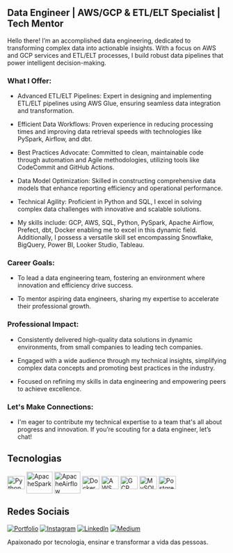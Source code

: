 ## Data Engineer | AWS/GCP & ETL/ELT Specialist | Tech Mentor

Hello there! I’m an accomplished data engineering, dedicated to transforming complex data into actionable insights. With a focus on AWS and GCP services and ETL/ELT processes, I build robust data pipelines that power intelligent decision-making.

### What I Offer:

- Advanced ETL/ELT Pipelines: Expert in designing and implementing ETL/ELT pipelines using AWS Glue, ensuring seamless data integration and transformation.

- Efficient Data Workflows: Proven experience in reducing processing times and improving data retrieval speeds with technologies like PySpark, Airflow, and dbt.

- Best Practices Advocate: Committed to clean, maintainable code through automation and Agile methodologies, utilizing tools like CodeCommit and GitHub Actions.

- Data Model Optimization: Skilled in constructing comprehensive data models that enhance reporting efficiency and operational performance.

- Technical Agility: Proficient in Python and SQL, I excel in solving complex data challenges with innovative and scalable solutions.

- My skills include: GCP, AWS, SQL, Python, PySpark, Apache Airflow, Prefect, dbt, Docker enabling me to excel in this dynamic field. Additionally, I possess a versatile skill set encompassing Snowflake, BigQuery, Power BI, Looker Studio, Tableau.

### Career Goals:

- To lead a data engineering team, fostering an environment where innovation and efficiency drive success.

- To mentor aspiring data engineers, sharing my expertise to accelerate their professional growth.

### Professional Impact:

- Consistently delivered high-quality data solutions in dynamic environments, from small companies to leading tech companies.

- Engaged with a wide audience through my technical insights, simplifying complex data concepts and promoting best practices in the industry.

- Focused on refining my skills in data engineering and empowering peers to achieve excellence.

### Let's Make Connections:

- I'm eager to contribute my technical expertise to a team that's all about progress and innovation. If you’re scouting for a data engineer, let’s chat!

## Tecnologias
<div style="display: inline_block">
    <img align="center" alt="Python" height="30" width="40" src="https://cdn.jsdelivr.net/gh/devicons/devicon/icons/python/python-original.svg"/>
    <img align="center" alt="ApacheSpark" height="50" width="60" src="https://cdn.jsdelivr.net/gh/devicons/devicon@latest/icons/apachespark/apachespark-original-wordmark.svg"/>
    <img align="center" alt="ApacheAirflow" height="50" width="60" src="https://cdn.jsdelivr.net/gh/devicons/devicon@latest/icons/apacheairflow/apacheairflow-original-wordmark.svg"/> 
    <img align="center" alt="Docker" height="30" width="40" src="https://cdn.jsdelivr.net/gh/devicons/devicon@latest/icons/docker/docker-original-wordmark.svg"/> 
    <img align="center" alt="AWS" height="30" width="40" src="https://cdn.jsdelivr.net/gh/devicons/devicon@latest/icons/amazonwebservices/amazonwebservices-plain-wordmark.svg"/> 
    <img align="center" alt="GCP" height="30" width="40" src="https://cdn.jsdelivr.net/gh/devicons/devicon@latest/icons/googlecloud/googlecloud-original.svg"/> 
    <img align="center" alt="MySQL" height="30" width="40" src="https://cdn.jsdelivr.net/gh/devicons/devicon/icons/mysql/mysql-original.svg"/> 
    <img align="center" alt="PostgreSQL" height="30" width="40" src="https://cdn.jsdelivr.net/gh/devicons/devicon/icons/postgresql/postgresql-original.svg"/> 
</div>

## Redes Sociais
[![Portfolio](https://img.shields.io/badge/Portfolio-255E63?style=for-the-badge&logo=About.me&logoColor=white)](https://devpitta.github.io/) [![Instagram](https://img.shields.io/badge/Instagram-E4405F?style=for-the-badge&logo=instagram&logoColor=white)](https://www.instagram.com/oarthurpitta/) [![LinkedIn](https://img.shields.io/badge/LinkedIn-0077B5?style=for-the-badge&logo=linkedin&logoColor=white)](https://www.linkedin.com/in/pittaa/) [![Medium](https://img.shields.io/badge/Medium-12100E?style=for-the-badge&logo=medium&logoColor=white)](https://medium.com/@arthurpitta21/)

Apaixonado por tecnologia, ensinar e transformar a vida das pessoas.
